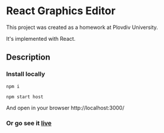 # React Graphics Editor

This project was created as a homework at Plovdiv University.

It's implemented with React.

## Description

### Install locally

`npm i`

`npm start host`

And open in your browser http://localhost:3000/

### Or go see it [live](https://vangogh.netlify.com/)

